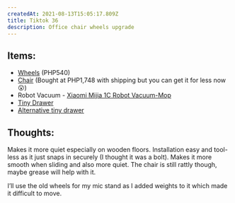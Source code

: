 ```yaml
---
createdAt: 2021-08-13T15:05:17.809Z
title: Tiktok 36
description: Office chair wheels upgrade
---
```

## Items:[](https://shopee.ph/Replacement-HEAVY-DUTY-Office-Computer-Gaming-Chair-Caster-rollerblade-style-3-inch-Castor-wheel-5pc-i.236384746.8777080224)

* [Wheels](https://c.lazada.com.ph/t/c.0rSHdZ?url=https%3A%2F%2Fwww.lazada.com.ph%2Fproducts%2F5pcs-office-chair-caster-wheels-3-inch-swivel-rubber-caster-wheels-replacement-soft-safe-rollers-furniture-hardware-i2149621160-s9593432795.html&sub_aff_id=site&sub_id1=tiktok) (PHP540)
* [Chair](https://c.lazada.com.ph/t/c.0rSHfP?url=https%3A%2F%2Fwww.lazada.com.ph%2Fproducts%2Fwwwcom-office-chair-mesh-computer-chair-with-lumbar-support-armrest-mid-back-rolling-swivel-adjustable-i1653830630-s7107774799.html&sub_aff_id=site) (Bought at PHP1,748 with shipping but you can get it for less now 😮)
* Robot Vacuum - [Xiaomi Mijia 1C Robot Vacuum-Mop](https://c.lazada.com.ph/t/c.0rSvYZ?url=https%3A%2F%2Fwww.lazada.com.ph%2Fproducts%2Fxiaomi-1c-robot-vacuum-mop-smart-path-planning-2500pa-app-control-sweep-and-mop-robotic-vacuum-cleaner-modelstytj01zhm-i994858027-s3299112672.html&sub_aff_id=site)
* [Tiny Drawer](https://shopee.ph/product/52480349/4891265160?smtt=0.89058394-1628292571.9)
* [Alternative tiny drawer](https://c.lazada.com.ph/t/c.0rSH78?url=https%3A%2F%2Fwww.lazada.com.ph%2Fproducts%2Fthe-baby-diary-desktop-storage-box-drawer-type-cosmetic-small-plastic-jewelry-multifunctional-box-i1694186154-s7320442801.html&sub_aff_id=site)

## Thoughts:

Makes it more quiet especially on wooden floors. Installation easy and tool-less as it just snaps in securely (I thought it was a bolt). Makes it more smooth when sliding and also more quiet. The chair is still rattly though, maybe grease will help with it. 

I’ll use the old wheels for my mic stand as I added weights to it which made it difficult to move.